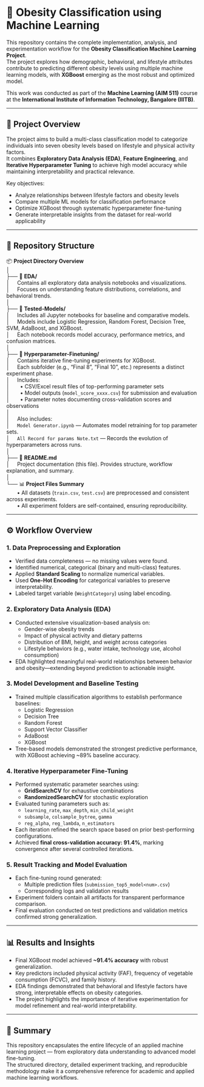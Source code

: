 # 🧠 Obesity Classification using Machine Learning

This repository contains the complete implementation, analysis, and experimentation workflow for the **Obesity Classification Machine Learning Project**.  
The project explores how demographic, behavioral, and lifestyle attributes contribute to predicting different obesity levels using multiple machine learning models, with **XGBoost** emerging as the most robust and optimized model.

This work was conducted as part of the **Machine Learning (AIM 511)** course at the **International Institute of Information Technology, Bangalore (IIITB)**.

---

## 📘 Project Overview

The project aims to build a multi-class classification model to categorize individuals into seven obesity levels based on lifestyle and physical activity factors.  
It combines **Exploratory Data Analysis (EDA)**, **Feature Engineering**, and **Iterative Hyperparameter Tuning** to achieve high model accuracy while maintaining interpretability and practical relevance.

Key objectives:
- Analyze relationships between lifestyle factors and obesity levels  
- Compare multiple ML models for classification performance  
- Optimize XGBoost through systematic hyperparameter fine-tuning  
- Generate interpretable insights from the dataset for real-world applicability  

---

## 📂 Repository Structure

📦 **Project Directory Overview**  
│  
├── 📁 **EDA/**  
│ &nbsp;&nbsp;&nbsp;&nbsp;Contains all exploratory data analysis notebooks and visualizations.  
│ &nbsp;&nbsp;&nbsp;&nbsp;Focuses on understanding feature distributions, correlations, and behavioral trends.  
│  
├── 📁 **Tested-Models/**  
│ &nbsp;&nbsp;&nbsp;&nbsp;Includes all Jupyter notebooks for baseline and comparative models.  
│ &nbsp;&nbsp;&nbsp;&nbsp;Models include Logistic Regression, Random Forest, Decision Tree, SVM, AdaBoost, and XGBoost.  
│ &nbsp;&nbsp;&nbsp;&nbsp;Each notebook records model accuracy, performance metrics, and confusion matrices.  
│  
├── 📁 **Hyperparameter-Finetuning/**  
│ &nbsp;&nbsp;&nbsp;&nbsp;Contains iterative fine-tuning experiments for XGBoost.  
│ &nbsp;&nbsp;&nbsp;&nbsp;Each subfolder (e.g., “Final 8”, “Final 10”, etc.) represents a distinct experiment phase.  
│ &nbsp;&nbsp;&nbsp;&nbsp;Includes:  
│ &nbsp;&nbsp;&nbsp;&nbsp;&nbsp;&nbsp;• CSV/Excel result files of top-performing parameter sets  
│ &nbsp;&nbsp;&nbsp;&nbsp;&nbsp;&nbsp;• Model outputs (`model_score_xxxx.csv`) for submission and evaluation  
│ &nbsp;&nbsp;&nbsp;&nbsp;&nbsp;&nbsp;• Parameter notes documenting cross-validation scores and observations  
│  
│ &nbsp;&nbsp;&nbsp;&nbsp;Also includes:  
│ &nbsp;&nbsp;&nbsp;&nbsp;`Model Generator.ipynb` — Automates model retraining for top parameter sets.  
│ &nbsp;&nbsp;&nbsp;&nbsp;`All Record for params Note.txt` — Records the evolution of hyperparameters across runs.  
│  
├── 📄 **README.md**  
│ &nbsp;&nbsp;&nbsp;&nbsp;Project documentation (this file). Provides structure, workflow explanation, and summary.  
│  
└── 📊 **Project Files Summary**  
  • All datasets (`train.csv`, `test.csv`) are preprocessed and consistent across experiments.  
  • All experiment folders are self-contained, ensuring reproducibility.  

---

## ⚙️ Workflow Overview

### 1. Data Preprocessing and Exploration
- Verified data completeness — no missing values were found.  
- Identified numerical, categorical (binary and multi-class) features.  
- Applied **Standard Scaling** to normalize numerical variables.  
- Used **One-Hot Encoding** for categorical variables to preserve interpretability.  
- Labeled target variable (`WeightCategory`) using label encoding.  

### 2. Exploratory Data Analysis (EDA)
- Conducted extensive visualization-based analysis on:
  - Gender-wise obesity trends  
  - Impact of physical activity and dietary patterns  
  - Distribution of BMI, height, and weight across categories  
  - Lifestyle behaviors (e.g., water intake, technology use, alcohol consumption)
- EDA highlighted meaningful real-world relationships between behavior and obesity—extending beyond prediction to actionable insight.

### 3. Model Development and Baseline Testing
- Trained multiple classification algorithms to establish performance baselines:
  - Logistic Regression  
  - Decision Tree  
  - Random Forest  
  - Support Vector Classifier  
  - AdaBoost  
  - XGBoost  
- Tree-based models demonstrated the strongest predictive performance, with XGBoost achieving ~89% baseline accuracy.

### 4. Iterative Hyperparameter Fine-Tuning
- Performed systematic parameter searches using:
  - **GridSearchCV** for exhaustive combinations  
  - **RandomizedSearchCV** for stochastic exploration  
- Evaluated tuning parameters such as:
  - `learning_rate`, `max_depth`, `min_child_weight`  
  - `subsample`, `colsample_bytree`, `gamma`  
  - `reg_alpha`, `reg_lambda`, `n_estimators`
- Each iteration refined the search space based on prior best-performing configurations.
- Achieved **final cross-validation accuracy: 91.4%**, marking convergence after several controlled iterations.

### 5. Result Tracking and Model Evaluation
- Each fine-tuning round generated:
  - Multiple prediction files (`submission_top5_model<num>.csv`)  
  - Corresponding logs and validation results  
- Experiment folders contain all artifacts for transparent performance comparison.
- Final evaluation conducted on test predictions and validation metrics confirmed strong generalization.

---

## 📊 Results and Insights

- Final XGBoost model achieved **~91.4% accuracy** with robust generalization.  
- Key predictors included physical activity (FAF), frequency of vegetable consumption (FCVC), and family history.  
- EDA findings demonstrated that behavioral and lifestyle factors have strong, interpretable effects on obesity categories.  
- The project highlights the importance of iterative experimentation for model refinement and real-world interpretability.

---

## 🧩 Summary

This repository encapsulates the entire lifecycle of an applied machine learning project — from exploratory data understanding to advanced model fine-tuning.  
The structured directory, detailed experiment tracking, and reproducible methodology make it a comprehensive reference for academic and applied machine learning workflows.
